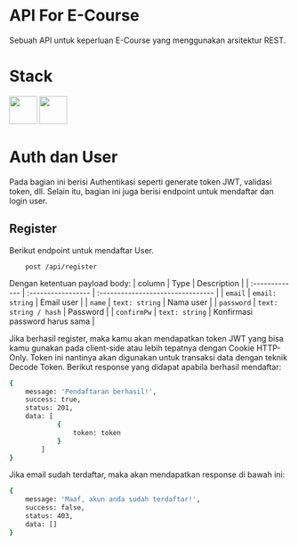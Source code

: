 # API For E-Course
Sebuah API untuk keperluan E-Course yang menggunakan arsitektur REST. 

# Stack
<a href='https://www.typescriptlang.org/'><img src='https://encrypted-tbn0.gstatic.com/images?q=tbn:ANd9GcRYsxxlP9vnPockAeIRH_AbcNovXTSOIgcO9m6vfdGebA&s' width="50"></a>
<a href='https://www.mysql.com'><img src='https://www.vectorlogo.zone/logos/mysql/mysql-ar21.png' width="50"></a>

# Auth dan User
Pada bagian ini berisi Authentikasi seperti generate token JWT, validasi token, dll. Selain itu, bagian ini juga berisi endpoint untuk mendaftar dan login user. 

## Register
Berikut endpoint untuk mendaftar User.
``` http
	post /api/register
```
Dengan ketentuan payload body: 
| column | Type     | Description                       |
| :------------- 	| :----------------- | :-------------------------------- 	|
| `email`   		| `email: string`		|	Email user  					|
| `name`			| `text: string`		|	Nama user 						|
| `password`		| `text: string / hash`	|	Password 						|
| `confirmPw`		| `text: string`		|	Konfirmasi password harus sama  |


Jika berhasil register, maka kamu akan mendapatkan token JWT yang bisa kamu gunakan pada client-side atau lebih tepatnya dengan Cookie HTTP-Only. Token ini nantinya akan digunakan untuk transaksi data dengan teknik Decode Token. Berikut response yang didapat apabila berhasil mendaftar:
``` bash
{
	message: 'Pendaftaran berhasil!',
	success: true,
	status: 201,
	data: [
			{
				token: token
			}
		]
}
```
Jika email sudah terdaftar, maka akan mendapatkan response di bawah ini: 
``` bash
{
	message: 'Maaf, akun anda sudah terdaftar!',
	success: false,
	status: 403,
	data: []
}
```